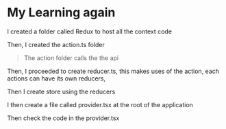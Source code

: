 # My Learning again

I created a folder called Redux to host all the context code

Then, I created the action.ts folder
> The action folder calls the the api

Then, I proceeded to create reducer.ts, this makes uses of the action, each actions can have its own reducers,

Then I create store using the reducers

I then create a file called provider.tsx at the root of the application

Then check the code in the provider.tsx